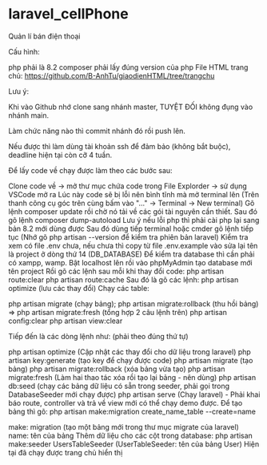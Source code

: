 # laravel_cellPhone
Quản lí bán điện thoại

Cấu hình:

php phải là 8.2
composer phải lấy đúng version của php
File HTML trang chủ: https://github.com/B-AnhTu/giaodienHTML/tree/trangchu

Lưu ý:

Khi vào Github nhớ clone sang nhánh master, TUYỆT ĐỐI không đụng vào nhánh main.

Làm chức năng nào thì commit nhánh đó rồi push lên.

Nếu được thì làm dùng tài khoản ssh để đảm bảo (không bắt buộc), deadline hiện tại còn cỡ 4 tuần.

Để lấy code về chạy được làm theo các bước sau:

Clone code về -> mở thư mục chứa code trong File Explorder -> sử dụng VSCode mở ra
Lúc này code sẽ bị lỗi nên bình tĩnh mà mở terminal lên (Trên thanh công cụ góc trên cùng bấm vào "..." -> Terminal -> New terminal)
Gõ lệnh composer update rồi chờ nó tải về các gói tài nguyên cần thiết. 
Sau đó gõ lệnh composer dump-autoload
  Lưu ý nếu lỗi php thì phải cài php lại sang bản 8.2 mới dùng được
Sau đó dùng tiếp terminal hoặc cmder gõ lệnh tiếp tục (Nhớ gõ php artisan --version để kiểm tra phiên bản laravel)
Kiểm tra xem có file .env chưa, nếu chưa thì copy từ file .env.example vào sửa lại tên là project ở dòng thứ 14 (DB_DATABASE)
Để kiểm tra database thì cần phải có xampp, wamp. Bật localhost lên rồi vào phpMyAdmin tạo database mới tên project
Rồi gõ các lệnh sau mỗi khi thay đổi code: 
  php artisan route:clear 
  php artisan route:cache
Sau đó là gõ các lệnh: php artisan optimize (lưu các thay đổi) Chạy các table:

  php artisan migrate (chạy bảng); 
  php artisan migrate:rollback (thu hồi bảng) 
    => php artisan migrate:fresh (tổng hợp 2 câu lệnh trên)
  php artisan config:clear php artisan view:clear

Tiếp đến là các dòng lệnh như: (phải theo đúng thứ tự)

  php artisan optimize (Cập nhật các thay đổi cho dữ liệu trong laravel)
  php artisan key:generate (tạo key để chạy được code)
  php artisan migrate (tạo bảng)
  php artisan migrate:rollback (xóa bảng vừa tạo)
  php artisan migrate:fresh (Làm hai thao tác xóa rồi tạo lại bảng - nên dùng)
  php artisan db:seed (chạy các bảng dữ liệu có sẵn trong seeder, phải gọi trong DatabaseSeeder mới chạy được)
  php artisan serve (Chạy laravel) - Phải khai báo route, controller và trả về view mới có thể chạy demo được.
Để tạo bảng thì gõ: php artisan make:migration create_name_table --create=name

make: migration (tạo một bảng mới trong thư mục migrate của laravel)
name: tên của bảng
Thêm dữ liệu cho các cột trong database: php artisan make:seeder UsersTableSeeder (UserTableSeeder: tên của bảng User)
Hiện tại đã chạy được trang chủ hiển thị
